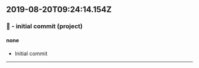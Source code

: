 ## 2019-08-20T09:24:14.154Z
### 🎉 - initial commit (project)

#### none

- Initial commit

-----------------------------

